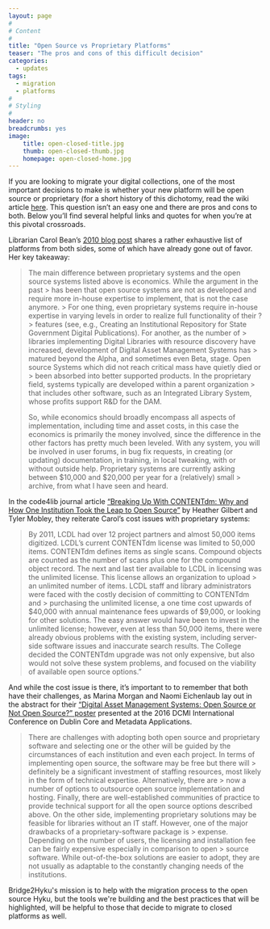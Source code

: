 ```yaml
---
layout: page
#
# Content
#
title: "Open Source vs Proprietary Platforms"
teaser: "The pros and cons of this difficult decision"
categories:
  - updates
tags:
  - migration
  - platforms
#
# Styling
#
header: no
breadcrumbs: yes
image:
    title: open-closed-title.jpg
    thumb: open-closed-thumb.jpg
    homepage: open-closed-home.jpg
---
```


If you are looking to migrate your digital collections, one of the most important decisions to make is whether your new platform will be open source or proprietary (for a short history of this dichotomy, read the wiki article <a href="https://en.wikipedia.org/wiki/Comparison_of_open-source_and_closed-source_software">here</a>.  This question isn’t an easy one and there are pros and cons to both. Below you’ll find several helpful links and quotes for when you’re at this pivotal crossroads. 

Librarian Carol Bean’s <a href="https://beanworks.clbean.com/2010/04/30/comparing-digital-library-systems/">2010 blog post</a> shares a rather exhaustive list of platforms from both sides, some of which have already gone out of favor. Her key takeaway:

> The main difference between proprietary systems and the open source systems listed above is economics.  While the argument in the past > has been that open source systems are not as developed and require more in-house expertise to implement, that is not the case anymore. > For one thing, even proprietary systems require in-house expertise in varying levels in order to realize full functionality of their ? > features (see, e.g., Creating an Institutional Repository for State Government Digital Publications).  For another, as the number of  > libraries implementing Digital Libraries with resource discovery have increased, development of Digital Asset Management Systems has  > matured beyond the Alpha, and sometimes even Beta, stage.  Open source Systems which did not reach critical mass have quietly died or > been absorbed into better supported products.  In the proprietary field, systems typically are developed within a parent organization > that includes other software, such as an Integrated Library System, whose profits support R&D for the DAM.
>
> So, while economics should broadly encompass all aspects of  implementation, including time and asset costs, in this case the  
> economics is primarily the money involved, since the difference in the other factors has pretty much been leveled.  With any system, 
> you will be involved in user forums, in bug fix requests, in creating (or updating) documentation, in training, in local tweaking,
> with or without outside help.  Proprietary systems are currently asking between $10,000 and $20,000 per year for a (relatively) small > archive, from what I have seen and heard.

In the code4lib journal article <a href="http://journal.code4lib.org/articles/8327">“Breaking Up With CONTENTdm: Why and How One Institution Took the Leap to Open Source”</a> by Heather Gilbert and Tyler Mobley, they reiterate Carol’s cost issues with proprietary systems: 

> By 2011, LCDL had over 12 project partners and almost 50,000 items digitized. LCDL’s current CONTENTdm license was limited to 50,000 
> items. CONTENTdm defines items as single scans. Compound objects are counted as the number of scans plus one for the compound object 
> record. The next and last tier available to LCDL in licensing was the unlimited license. This license allows an organization to upload > an unlimited number of items. LCDL staff and library administrators were faced with the costly decision of committing to CONTENTdm and > purchasing the unlimited license, a one time cost upwards of $40,000 with annual maintenance fees upwards of $9,000, or looking for 
> other solutions. The easy answer would have been to invest in the unlimited license; however, even at less than 50,000 items, there 
> were already obvious problems with the existing system, including server-side software issues and inaccurate search results. The 
> College decided the CONTENTdm upgrade was not only expensive, but also would not solve these system problems, and focused on the 
> viability of available open source options.”

And while the cost issue is there, it’s important to to remember that both have their challenges, as Marina Morgan and Naomi Eichenlaub lay out in the abstract for their <a href="http://dcpapers.dublincore.org/pubs/article/view/3827">“Digital Asset Management Systems: Open Source or Not Open Source?” poster</a> presented at the 2016 DCMI International Conference on Dublin Core and Metadata Applications. 

> There are challenges with adopting both open source and proprietary software and selecting one or the other will be guided by the 
> circumstances of each institution and even each project. In terms of implementing open source, the software may be free but there will > definitely be a significant investment of staffing resources, most likely in the form of technical expertise. Alternatively, there are > now a number of options to outsource open source implementation and hosting. Finally, there are well-established communities of 
> practice to provide technical support for all the open source options described above. On the other side, implementing proprietary 
> solutions may be feasible for libraries without an IT staff. However, one of the major drawbacks of a proprietary-software package is > expense. Depending on the number of users, the licensing and installation fee can be fairly expensive especially in comparison to open > source software. While out-of-the-box solutions are easier to adopt, they are not usually as adaptable to the constantly changing 
> needs of the institutions.

Bridge2Hyku's mission is to help with the migration process to the open source Hyku, but the tools we're building and the best practices that will be highlighted, will be helpful to those that decide to migrate to closed platforms as well. 
